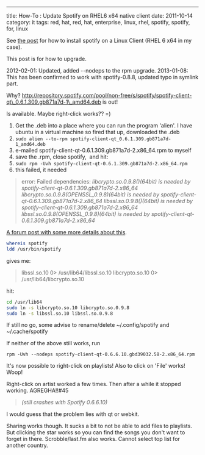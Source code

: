 ---
title: How-To : Update Spotify on RHEL6 x64 native client
date: 2011-10-14
category: it
tags: red, hat, red, hat, enterprise, linux, rhel, spotify, spotify, for, linux

See [the post](https://www.guldmyr.com/how-to-install-spotify-on-rhel6-x64-native-client/ "how-to-install-spotify-on-rhel6-x64-native-client/") for how to install spotify on a Linux Client (RHEL 6 x64 in my case).

This post is for how to upgrade.

2012-02-01: Updated, added --nodeps to the rpm upgrade. 2013-01-08: This has been confirmed to work with spotify-0.8.8, updated typo in symlink part.

Why? <http://repository.spotify.com/pool/non-free/s/spotify/spotify-client-qt\_0.6.1.309.gb871a7d-1\_amd64.deb> is out!

Is available. Maybe right-click works?? =)

1. Get the .deb into a place where you can run the program 'alien'. I have ubuntu in a virtual machine so fired that up, downloaded the .deb
2. `sudo alien --to-rpm spotify-client-qt_0.6.1.309.gb871a7d-1_amd64.deb`
3. e-mailed spotify-client-qt-0.6.1.309.gb871a7d-2.x86\_64.rpm to myself
4. save the .rpm, close spotify,  and hit:
5. `sudo rpm -Uvh spotify-client-qt-0.6.1.309.gb871a7d-2.x86_64.rpm`
6. this failed, it needed

> error: Failed dependencies: _libcrypto.so.0.9.8()(64bit) is needed by spotify-client-qt-0.6.1.309.gb871a7d-2.x86\_64 libcrypto.so.0.9.8(OPENSSL\_0.9.8)(64bit) is needed by spotify-client-qt-0.6.1.309.gb871a7d-2.x86\_64 libssl.so.0.9.8()(64bit) is needed by spotify-client-qt-0.6.1.309.gb871a7d-2.x86\_64 libssl.so.0.9.8(OPENSSL\_0.9.8)(64bit) is needed by spotify-client-qt-0.6.1.309.gb871a7d-2.x86\_64_

[A forum post with some more details about this](http://forums.fedoraforum.org/showthread.php?t=270230 "on fedoraforum.org").

```bash
whereis spotify
ldd /usr/bin/spotify
```

gives me:

> libssl.so.10 0> /usr/lib64/libssl.so.10
> libcrypto.so.10 0> /usr/lib64/libcrypto.so.10

hit:

```bash
cd /usr/lib64
sudo ln -s libcrypto.so.10 libcrypto.so.0.9.8
sudo ln -s libssl.so.10 libssl.so.0.9.8
```

If still no go, some advise to rename/delete ~/.config/spotify and ~/.cache/spotify

If neither of the above still works, run

`rpm -Uvh --nodeps spotify-client-qt-0.6.6.10.gbd39032.58-2.x86_64.rpm`

It's now possible to right-click on playlists! Also to click on 'File' works! Woop!

Right-click on artist worked a few times. Then after a while it stopped working. AGREGHA!!#45

> _(still crashes with Spotify 0.6.6.10)_

I would guess that the problem lies with qt or webkit.

Sharing works though. It sucks a bit to not be able to add files to playlists. But clicking the star works so you can find the songs you don't want to forget in there. Scrobble/last.fm also works. Cannot select top list for another country.
